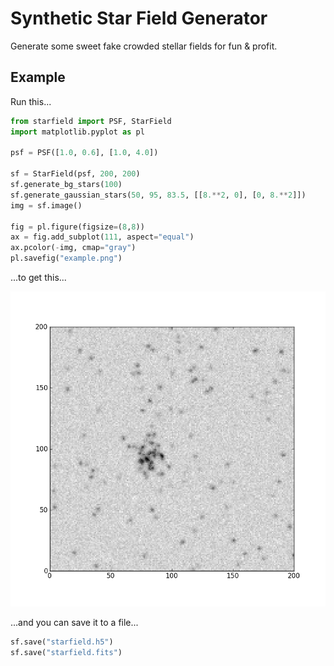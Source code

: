 # Synthetic Star Field Generator

Generate some sweet fake crowded stellar fields for fun & profit.

## Example

Run this...

```python
from starfield import PSF, StarField
import matplotlib.pyplot as pl

psf = PSF([1.0, 0.6], [1.0, 4.0])

sf = StarField(psf, 200, 200)
sf.generate_bg_stars(100)
sf.generate_gaussian_stars(50, 95, 83.5, [[8.**2, 0], [0, 8.**2]])
img = sf.image()

fig = pl.figure(figsize=(8,8))
ax = fig.add_subplot(111, aspect="equal")
ax.pcolor(-img, cmap="gray")
pl.savefig("example.png")
```

...to get this...

!["Just some stars"](https://github.com/dfm/Star-Field/raw/master/example.png)

...and you can save it to a file...

```python
sf.save("starfield.h5")
sf.save("starfield.fits")
```

